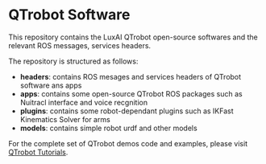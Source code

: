 # QTrobot Software
This repository contains the LuxAI QTrobot open-source softwares and the relevant ROS messages, services headers. 
  
The repository is structured as follows: 
 - **headers**: contains ROS mesages and services headers of QTrobot software ans apps 
 - **apps**: contains some open-source QTrobot ROS packages such as Nuitracl interface and voice recgnition
 - **plugins**: contains some robot-dependant plugins such as IKFast Kinematics Solver for arms
 - **models**: contains simple robot urdf and other models 

For the complete set of QTrobot demos code and examples, please visit [QTrobot Tutorials](https://github.com/luxai-qtrobot/tutorials). 


